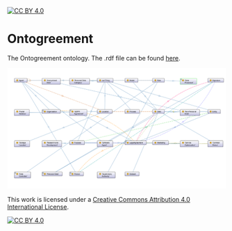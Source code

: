 [![CC BY 4.0][cc-by-shield]][cc-by]
# Ontogreement

The Ontogreement ontology.
The .rdf file can be found [here](Ontogreement.rdf).

![The Ontogreement ontology](Ontogreement_Visualized.png)

This work is licensed under a
[Creative Commons Attribution 4.0 International License][cc-by].

[![CC BY 4.0][cc-by-image]][cc-by]

[cc-by]: http://creativecommons.org/licenses/by/4.0/
[cc-by-image]: https://i.creativecommons.org/l/by/4.0/88x31.png
[cc-by-shield]: https://img.shields.io/badge/License-CC%20BY%204.0-lightgrey.svg
